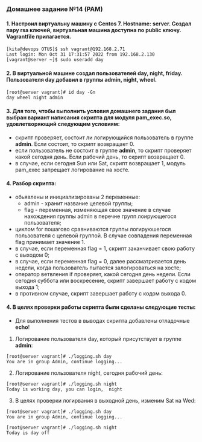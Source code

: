 ### Домашнее задание №14 (PAM)
#### 1. Настроил виртуальну машину с Centos 7. Hostname: server. Создал пару rsa ключей, виртуальная машина доступна по public ключу. Vagrantfile прилагается.
```console
[kita@devops OTUS]$ ssh vagrant@192.168.2.71
Last login: Mon Oct 31 17:31:57 2022 from 192.168.2.130
[vagrant@server ~]$ sudo useradd day
```
#### 2. В виртуальной машине создал пользователей day, night, friday. Пользователя day добавил в группы admin, night, wheel.
```console
[root@server vagrant]# id day -Gn
day wheel night admin
```
#### 3. Для того, чтобы выполнить условия домашнего задания был выбран вариант написания скрипта для модуля pam_exec.so, удовлетворяющий следующим условиям:
- скрипт проверяет, состоит ли логирующийся пользователь в группе __admin__. Если состоит, то скрипт возвращает 0.
- если пользователь не состоит в группе __admin__, то скрипт проверяет какой сегодня день. Если рабочий день, то скрипт возвращает 0. 
- в случае, если сегодня Sun или Sat, скрипт возвращает 1, модуль pam_exec запрещает логирование на хосте.

#### 4. Разбор скрипта:
- обьявлены и инициализированы 2 переменные:
    - admin - хранит название целевой группы;
    - flag - переменная, изменяющая свое значение в случае нахождения группы admin в перечне групп лоирующегося пользователя;
- циклом for пошагово сравниваются группы логируюшегося пользователя с целевой группой. В случае совпадения переменная flag принимает значение 1.
- в случае, если переменная flag = 1, скрипт заканчивает свою работу с выходом 0;
- в случае, если переменная flag = 0, далее рассматривается день недели, когда пользователь пытается залогироваться на хосте;
- оператор ветвления if проверяет, какой сегодня день недели. Если сегодня суббота или воскресение, скрипт завершает работу с кодом выхода 1;
- в противном случае, скрипт завершает работу с кодом выхода 0.

#### 4. В целях проверки работы скрипта были сделаны следующие тесты:
- Для выполнения тестов в выводах скрипта добавлены отладочные __echo__!  
1. Логирование пользователя day, который присутствует в группе __admin__:
```console
[root@server vagrant]# ./logging.sh day   
You are in group Admin, continue logging...
```
2. Логирование пользователя night, сегодня рабочий день:
```console
[root@server vagrant]# ./logging.sh night
Today is working day, you can login,  night
```
3. В целях проверки логирвания в выходной день, изменим Sat на Wed:
```console
[root@server vagrant]# ./logging.sh day
You are in group Admin, continue logging...

[root@server vagrant]# ./logging.sh night
Today is day off
```